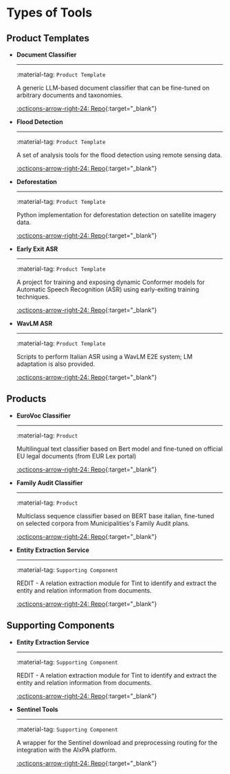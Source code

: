 # Types of Tools

## Product Templates

<div class="grid cards" markdown>

-  __Document Classifier__

    ---

    :material-tag: ``Product Template``

    A generic LLM-based document classifier that can be fine-tuned on arbitrary documents and taxonomies.


    [:octicons-arrow-right-24: Repo](https://github.com/tn-aixpa/document-classifier){:target="_blank"}

-  __Flood Detection__

    ---

    :material-tag: ``Product Template``

    A set of analysis tools for the flood detection using remote sensing data.


    [:octicons-arrow-right-24: Repo](https://github.com/Munazaa/Flood-Mapping-Case){:target="_blank"}

-  __Deforestation__

    ---

    :material-tag: ``Product Template``

    Python implementation for deforestation detection on satellite imagery data.

    [:octicons-arrow-right-24: Repo](https://github.com/KhaterehMeshkini/Deforestation){:target="_blank"}

-  __Early Exit ASR__

    ---

    :material-tag: ``Product Template``

    A project for training and exposing dynamic Conformer models for Automatic Speech Recognition (ASR) using early-exiting training techniques.

    [:octicons-arrow-right-24: Repo](https://github.com/tn-aixpa/audio-early-exit-transformer){:target="_blank"}

-  __WavLM ASR__

    ---

    :material-tag: ``Product Template``

    Scripts to perform Italian ASR using a WavLM E2E system; LM adaptation is also provided.

    [:octicons-arrow-right-24: Repo](https://github.com/SpeechTechLab/FBK_ASR_public){:target="_blank"}

</div>


## Products

<div class="grid cards" markdown>

-  __EuroVoc Classifier__

    ---

    :material-tag: ``Product``

    Multilingual text classifier based on Bert model and fine-tuned on official EU legal documents (from EUR Lex portal)

    [:octicons-arrow-right-24: Repo](https://github.com/tn-aixpa/eurovoc-classifier){:target="_blank"}

-  __Family Audit Classifier__

    ---

    :material-tag: ``Product``

    Multiclass sequence classifier based on BERT base italian, fine-tuned on selected corpora from Municipalities's Family Audit plans.

    [:octicons-arrow-right-24: Repo](https://github.com/FluveFV/faudit-classifier){:target="_blank"}


-  __Entity Extraction Service__

    ---

    :material-tag: ``Supporting Component``

    REDIT - A relation extraction module for Tint to identify and extract the entity and relation information from  documents.


    [:octicons-arrow-right-24: Repo](https://github.com/tn-aixpa/redit){:target="_blank"}

</div>

## Supporting Components

<div class="grid cards" markdown>

-  __Entity Extraction Service__

    ---

    :material-tag: ``Supporting Component``

    REDIT - A relation extraction module for Tint to identify and extract the entity and relation information from  documents.


    [:octicons-arrow-right-24: Repo](https://github.com/tn-aixpa/redit){:target="_blank"}


-  __Sentinel Tools__

    ---

    :material-tag: ``Supporting Component``

    A  wrapper for the Sentinel download and preprocessing routing for the integration with the AIxPA platform.


    [:octicons-arrow-right-24: Repo](https://github.com/tn-aixpa/sentinel-tools){:target="_blank"}



</div>

